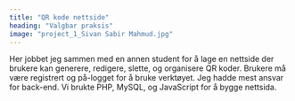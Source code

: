 ```yaml
---
title: "QR kode nettside"
heading: "Valgbar praksis"
image: "project_1_Sivan Sabir Mahmud.jpg"
---
```


Her jobbet jeg sammen med en annen student for å lage en nettside der brukere kan generere, redigere, slette, og organisere QR koder. Brukere må være registrert og på-logget for å bruke verktøyet. Jeg hadde mest ansvar for back-end. Vi brukte PHP, MySQL, og JavaScript for å bygge nettsida.

